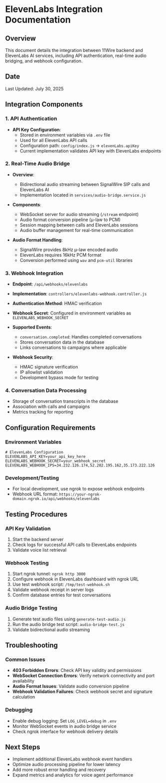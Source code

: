 # ElevenLabs Integration Documentation

## Overview
This document details the integration between 11Wire backend and ElevenLabs AI services, including API authentication, real-time audio bridging, and webhook configuration.

## Date
Last Updated: July 30, 2025

## Integration Components

### 1. API Authentication
- **API Key Configuration**: 
  - Stored in environment variables via `.env` file
  - Used for all ElevenLabs API calls
  - Configuration path: `config/index.js` → `elevenLabs.apiKey`
  - Current implementation validates API key with ElevenLabs endpoints

### 2. Real-Time Audio Bridge
- **Overview**: 
  - Bidirectional audio streaming between SignalWire SIP calls and ElevenLabs AI
  - Implementation located in `services/audio-bridge.service.js`

- **Components**:
  - WebSocket server for audio streaming (`/stream` endpoint)
  - Audio format conversion pipeline (μ-law to PCM)
  - Session mapping between calls and ElevenLabs sessions
  - Audio buffer management for real-time communication

- **Audio Format Handling**:
  - SignalWire provides 8kHz μ-law encoded audio
  - ElevenLabs requires 16kHz PCM format
  - Conversion performed using `wav` and `pcm-util` libraries

### 3. Webhook Integration
- **Endpoint**: `/api/webhooks/elevenlabs`
- **Implementation**: `controllers/elevenlabs-webhook.controller.js`
- **Authentication Method**: HMAC verification
- **Webhook Secret**: Configured in environment variables as `ELEVENLABS_WEBHOOK_SECRET`

- **Supported Events**:
  - `conversation.completed`: Handles completed conversations
  - Stores conversation data in the database
  - Links conversations to campaigns where applicable

- **Webhook Security**:
  - HMAC signature verification
  - IP allowlist validation
  - Development bypass mode for testing

### 4. Conversation Data Processing
- Storage of conversation transcripts in the database
- Association with calls and campaigns
- Metrics tracking for reporting

## Configuration Requirements

### Environment Variables
```
# ElevenLabs Configuration
ELEVENLABS_API_KEY=your_api_key_here
ELEVENLABS_WEBHOOK_SECRET=your_webhook_secret
ELEVENLABS_WEBHOOK_IPS=34.232.126.174,52.202.195.162,35.173.222.126
```

### Development/Testing
- For local development, use ngrok to expose webhook endpoints
- Webhook URL format: `https://your-ngrok-domain.ngrok.io/api/webhooks/elevenlabs`

## Testing Procedures

### API Key Validation
1. Start the backend server
2. Check logs for successful API calls to ElevenLabs endpoints
3. Validate voice list retrieval

### Webhook Testing
1. Start ngrok tunnel: `ngrok http 3000`
2. Configure webhook in ElevenLabs dashboard with ngrok URL
3. Use test webhook script: `/tmp/test-webhook.sh`
4. Validate webhook receipt in server logs
5. Confirm database entries for test conversations

### Audio Bridge Testing
1. Generate test audio files using `generate-test-audio.js`
2. Run the audio bridge test script: `audio-bridge-test.js`
3. Validate bidirectional audio streaming

## Troubleshooting

### Common Issues
- **403 Forbidden Errors**: Check API key validity and permissions
- **WebSocket Connection Errors**: Verify network connectivity and port availability
- **Audio Format Issues**: Validate audio conversion pipeline
- **Webhook Validation Failures**: Check webhook secret and signature calculation

### Debugging
- Enable debug logging: Set `LOG_LEVEL=debug` in `.env`
- Monitor WebSocket events in audio bridge service
- Check ngrok interface for webhook delivery details

## Next Steps
- Implement additional ElevenLabs webhook event handlers
- Optimize audio processing pipeline for lower latency
- Add more robust error handling and recovery
- Expand metrics and analytics for voice agent performance
